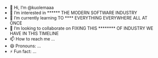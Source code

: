 - 👋 Hi, I’m @kuolemaaa
- 👀 I’m interested in ****** THE MODERN SOFTWARE INDUSTRY
- 🌱 I’m currently learning TO **** EVERYTHING EVERYWHERE ALL AT ONCE
- 💞️ I’m looking to collaborate on FIXING THIS ******** OF INDUSTRY WE HAVE IN THIS TIMELINE
- 📫 How to reach me ...
- 😄 Pronouns: ...
- ⚡ Fun fact: ...

<!---
kuolemaaa/kuolemaaa is a ✨ special ✨ repository because its `README.md` (this file) appears on your GitHub profile.
You can click the Preview link to take a look at your changes.
--->
